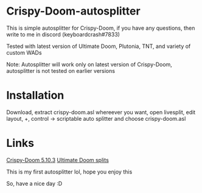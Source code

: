 # Crispy-Doom-autosplitter
This is simple autosplitter for Crispy-Doom, if you have any questions, then write to me in discord (keyboardcrash#7833)

Tested with latest version of Ultimate Doom, Plutonia, TNT, and variety of custom WADs

Note: Autosplitter will work only on latest version of Crispy-Doom, autosplitter is not tested on earlier versions

# Installation
Download, extract crispy-doom.asl whereever you want, open livesplit, edit layout, +, control -> scriptable auto splitter and choose crispy-doom.asl

# Links
[Crispy-Doom 5.10.3](https://github.com/fabiangreffrath/crispy-doom/releases/download/crispy-doom-5.10.3/crispy-doom-5.10.3-win32.zip)
[Ultimate Doom splits](https://splits.io/games/doom1)


This is my first autosplitter lol, hope you enjoy this


So, have a nice day :D

